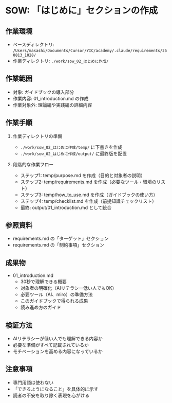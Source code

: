 # SOW: 「はじめに」セクションの作成

## 作業環境
- ベースディレクトリ: `/Users/masashi/Documents/Cursor/YIC/academy/.claude/requirements/250813_1028/`
- 作業ディレクトリ: `./work/sow_02_はじめに作成/`

## 作業範囲
- 対象: ガイドブックの導入部分
- 作業内容: 01_introduction.md の作成
- 作業対象外: 理論編や実践編の詳細内容

## 作業手順
1. 作業ディレクトリの準備
   - `./work/sow_02_はじめに作成/temp/` に下書きを作成
   - `./work/sow_02_はじめに作成/output/` に最終版を配置

2. 段階的な作業フロー
   - ステップ1: temp/purpose.md を作成（目的と対象者の説明）
   - ステップ2: temp/requirements.md を作成（必要なツール・環境のリスト）
   - ステップ3: temp/how_to_use.md を作成（ガイドブックの使い方）
   - ステップ4: temp/checklist.md を作成（前提知識チェックリスト）
   - 最終: output/01_introduction.md として統合

## 参照資料
- requirements.md の「ターゲット」セクション
- requirements.md の「制約事項」セクション

## 成果物
- 01_introduction.md
  - 30秒で理解できる概要
  - 対象者の明確化（AIリテラシー低い人でもOK）
  - 必要ツール（AI、miro）の準備方法
  - このガイドブックで得られる成果
  - 読み進め方のガイド

## 検証方法
- AIリテラシーが低い人でも理解できる内容か
- 必要な準備がすべて記載されているか
- モチベーションを高める内容になっているか

## 注意事項
- 専門用語は使わない
- 「できるようになること」を具体的に示す
- 読者の不安を取り除く表現を心がける
